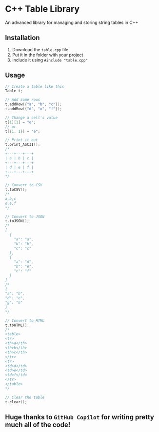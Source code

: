 # C++ Table Library

An advanced library for managing and storing string tables in C++

## Installation

1. Download the `table.cpp` file
1. Put it in the folder with your project
1. Include it using `#include "table.cpp"`

## Usage

```cpp
// Create a table like this
Table t;

// Add some rows
t.addRow({"a", "b", "c"});
t.addRow({"d", "x", "f"});

// Change a cell's value
t[1][1] = "e";
// or
t[{1, 1}] = "e";

// Print it out
t.print_ASCII();
/*
+---+---+---+
| a | b | c |
+---+---+---+
| d | e | f |
+---+---+---+
*/

// Convert to CSV
t.toCSV();
/*
a,b,c
d,e,f
*/

// Convert to JSON
t.toJSON();
/*
[
  {
    "a": "a",
    "b": "b",
    "c": "c"
  },
  {
    "a": "d",
    "b": "e",
    "c": "f"
  }
]
/*
{
"a": "b",
"d": "e",
"g": "h"
} 
*/

// Convert to HTML
t.toHTML();
/*
<table>
<tr>
<th>a</th>
<th>b</th>
<th>c</th>
</tr>
<tr>
<td>d</td>
<td>e</td>
<td>f</td>
</tr>
</table>
*/

// Clear the table
t.clear();
```

## Huge thanks to `GitHub Copilot` for writing pretty much all of the code!
